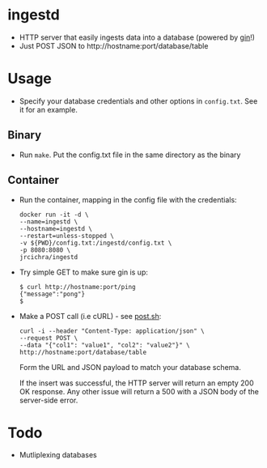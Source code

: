 # ingestd
+ HTTP server that easily ingests data into a database (powered by [gin](https://github.com/gin-gonic/gin)!)
+ Just POST JSON to http://hostname:port/database/table

# Usage
+ Specify your database credentials and other options in `config.txt`. See it for an example.
## Binary
+ Run `make`. Put the config.txt file in the same directory as the binary
## Container
+ Run the container, mapping in the config file with the credentials:

    ```
    docker run -it -d \
    --name=ingestd \
    --hostname=ingestd \
    --restart=unless-stopped \
    -v ${PWD}/config.txt:/ingestd/config.txt \
    -p 8080:8080 \
    jrcichra/ingestd
    ```
+ Try simple GET to make sure gin is up:
    ```
    $ curl http://hostname:port/ping
    {"message":"pong"}
    $
    ```
+ Make a POST call (i.e cURL) - see [post.sh](post.sh):
    ```
    curl -i --header "Content-Type: application/json" \
    --request POST \
    --data "{"col1": "value1", "col2": "value2"}" \
    http://hostname:port/database/table
    ```
    Form the URL and JSON payload to match your database schema.

    If the insert was successful, the HTTP server will return an empty 200 OK response. Any other issue will return a 500 with a JSON body of the server-side error.
# Todo
+ Mutliplexing databases
